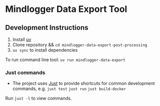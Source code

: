 # Mindlogger Data Export Tool

## Development Instructions

1. Install [uv](https://docs.astral.sh/uv/)
2. Clone repository && `cd mindlogger-data-export-post-processing`
3. `uv sync` to install dependencies

To run command line tool: `uv run mindlogger-data-export`

### Just commands

* The project uses [Just](https://just.systems/man/en/) to provide shortcuts for common development commands, e.g.
  `just test` `just run` `just build-docker`

Run `just -l` to view commands.




